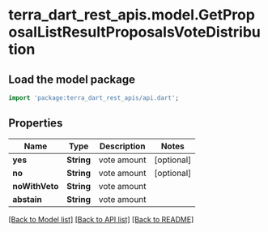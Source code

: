 # terra_dart_rest_apis.model.GetProposalListResultProposalsVoteDistribution

## Load the model package
```dart
import 'package:terra_dart_rest_apis/api.dart';
```

## Properties
Name | Type | Description | Notes
------------ | ------------- | ------------- | -------------
**yes** | **String** | vote amount | [optional] 
**no** | **String** | vote amount | [optional] 
**noWithVeto** | **String** | vote amount | 
**abstain** | **String** | vote amount | 

[[Back to Model list]](../README.md#documentation-for-models) [[Back to API list]](../README.md#documentation-for-api-endpoints) [[Back to README]](../README.md)



